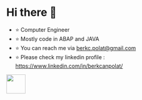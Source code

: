 # Hi there 👋

- ⭐️ Computer Engineer
- ⭐️ Mostly code in ABAP and JAVA
- ⭐️ You can reach me via berkc.polat@gmail.com
- ⭐️ Please check my linkedin profile : https://www.linkedin.com/in/berkcanpolat/

<a href="https://www.instagram.com/brkcnplt/">
  <img height="50" src="https://user-images.githubusercontent.com/46517096/166974368-9798f39f-1f46-499c-b14e-81f0a3f83a06.png"/>
</a>
